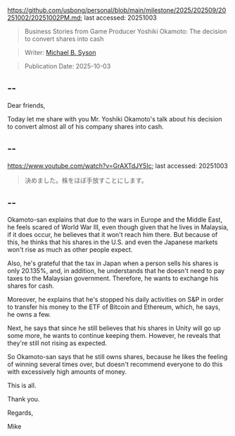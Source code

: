 https://github.com/usbong/personal/blob/main/milestone/2025/202509/20251002/20251002PM.md; last accessed: 20251003

> Business Stories from Game Producer Yoshiki Okamoto: The decision to convert shares into cash

> Writer: [Michael B. Syson](https://www.linkedin.com/in/michaelsyson/)

> Publication Date: 2025-10-03

## --

Dear friends,

Today let me share with you Mr. Yoshiki Okamoto's talk about his decision to convert almost all of his company shares into cash.

## --

https://www.youtube.com/watch?v=GrAXTdJY5Ic; last accessed: 20251003

> 決めました。株をほぼ手放すことにします。

## --

Okamoto-san explains that due to the wars in Europe and the Middle East, he feels scared of World War III, even though given that he lives in Malaysia, if it does occur, he believes that it won't reach him there. But because of this, he thinks that his shares in the U.S. and even the Japanese markets won't rise as much as other people expect.

Also, he's grateful that the tax in Japan when a person sells his shares is only 20.135%, and, in addition, he understands that he doesn't need to pay taxes to the Malaysian government. Therefore, he wants to exchange his shares for cash.

Moreover, he explains that he's stopped his daily activities on S&P in order to transfer his money to the ETF of Bitcoin and Ethereum, which, he says, he owns a few.

Next, he says that since he still believes that his shares in Unity will go up some more, he wants to continue keeping them. However, he reveals that they're still not rising as expected.  

So Okamoto-san says that he still owns shares, because he likes the feeling of winning several times over, but doesn't recommend everyone to do this with excessively high amounts of money.

This is all.

Thank you.

Regards,

Mike
